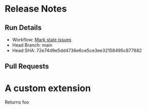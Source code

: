 # Release Notes 
## Run Details
- Workflow: [Mark stale issues](https://github.com/rfennell/AzurePipelines/actions/runs/713295228) 
- Head Branch: main 
- Head SHA: 72e74d9e5dd4736e6ce5ce3ee32158495c877882 

## Pull Requests

# A custom extension
Returns foo

